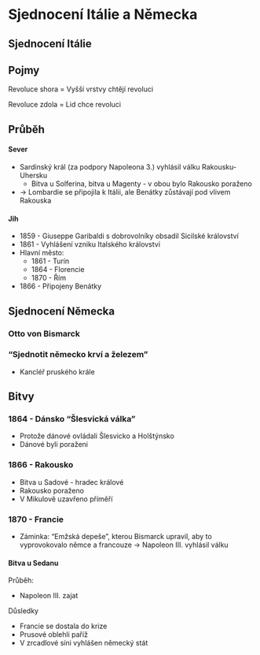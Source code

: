 <!-- Yay, no errors, warnings, or alerts! -->

# Sjednocení Itálie a Německa

## Sjednocení Itálie


## Pojmy 

Revoluce shora = Vyšší vrstvy chtějí revoluci

Revoluce zdola = Lid chce revoluci


## Průběh


#### Sever



* Sardinský král (za podpory Napoleona 3.) vyhlásil válku Rakousku-Uhersku
    * Bitva u Solferina, bitva u Magenty - v obou bylo Rakousko poraženo
* → Lombardie se připojila k Itálii, ale Benátky zůstávají pod vlivem Rakouska 


#### Jih 



* 1859 - Giuseppe Garibaldi s dobrovolníky obsadil Sicilské království
* 1861 - Vyhlášení vzniku Italského království
* Hlavní město:
    * 1861 - Turín
    * 1864 - Florencie
    * 1870 - Řím
* 1866 - Připojeny Benátky




## Sjednocení Německa


### Otto von Bismarck 


### “Sjednotit německo krví a železem”



* Kancléř pruského krále


## Bitvy


### 1864 - Dánsko “Šlesvická válka”



* Protože dánové ovládali Šlesvicko a Holštýnsko
* Dánové byli poraženi


### 1866 - Rakousko 



* Bitva u Sadové - hradec králové
* Rakousko poraženo
* V Mikulově uzavřeno příměří


### 1870 - Francie 



* Záminka: “Emžská depeše”, kterou Bismarck upravil, aby to vyprovokovalo němce a francouze → Napoleon III. vyhlásil válku


#### Bitva u Sedanu

Průběh:



* Napoleon III. zajat

Důsledky



* Francie se dostala do krize 
* Prusové oblehli paříž
* V zrcadlové síni vyhlášen německý stát